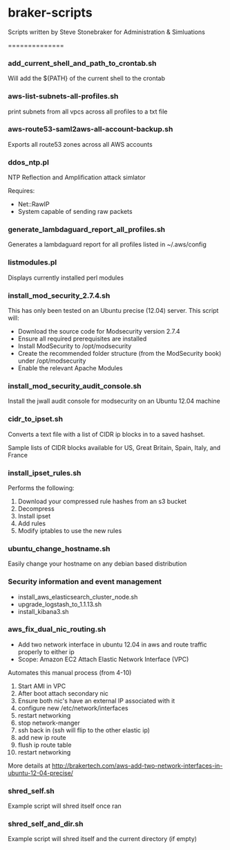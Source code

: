 braker-scripts
==============

Scripts written by Steve Stonebraker for Administration & Simluations

==============
### add_current_shell_and_path_to_crontab.sh
Will add the ${PATH} of the current shell to the crontab

### aws-list-subnets-all-profiles.sh
print subnets from all vpcs across all profiles to a txt file

### aws-route53-saml2aws-all-account-backup.sh
Exports all route53 zones across all AWS accounts

### ddos_ntp.pl
NTP Reflection and Amplification attack simlator

Requires:
* Net::RawIP
* System capable of sending raw packets

### generate_lambdaguard_report_all_profiles.sh
Generates a lambdaguard report for all profiles listed in ~/.aws/config

### listmodules.pl
Displays currently installed perl modules

### install_mod_security_2.7.4.sh
This has only been tested on an Ubuntu precise (12.04) server.  This script will:

* Download the source code for Modsecurity version 2.7.4
* Ensure all required prerequisites are installed
* Install ModSecurity to /opt/modsecurity
* Create the recommended folder structure (from the ModSecurity book) under /opt/modsecurity
* Enable the relevant Apache Modules

     
### install_mod_security_audit_console.sh
Install the jwall audit console for modsecurity on an Ubuntu 12.04 machine


### cidr_to_ipset.sh
Converts a text file with a list of CIDR ip blocks in to a saved hashset.  

Sample lists of CIDR blocks available for US, Great Britain, Spain, Italy, and France

### install_ipset_rules.sh
Performs the following:

1. Download your compressed rule hashes from an s3 bucket
2. Decompress
3. Install ipset
4. Add rules
5. Modify iptables to use the new rules

### ubuntu_change_hostname.sh
Easily change your hostname on any debian based distribution

### Security information and event management

* install_aws_elasticsearch_cluster_node.sh
* upgrade_logstash_to_1.1.13.sh
* install_kibana3.sh

### aws_fix_dual_nic_routing.sh
* Add two network interface in ubuntu 12.04 in aws and route traffic properly to either ip
* Scope: Amazon EC2 Attach Elastic Network Interface (VPC)

Automates this manual process (from 4-10)

1.  Start AMI in VPC
2.  After boot attach secondary nic
3.  Ensure both nic's have an external IP associated with it
4.  configure new /etc/network/interfaces
5.  restart networking
6.  stop network-manger
7.  ssh back in (ssh will flip to the other elastic ip)
8.  add new ip route
9.  flush ip route table
10. restart networking

More details at http://brakertech.com/aws-add-two-network-interfaces-in-ubuntu-12-04-precise/


### shred_self.sh
Example script will shred itself once ran

### shred_self_and_dir.sh
Example script will shred itself and the current directory (if empty)


